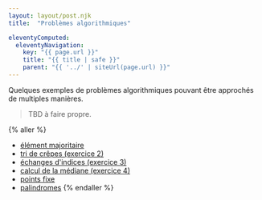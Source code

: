 ```yaml
---
layout: layout/post.njk 
title:  "Problèmes algorithmiques"

eleventyComputed:
  eleventyNavigation:
    key: "{{ page.url }}"
    title: "{{ title | safe }}"
    parent: "{{ '../' | siteUrl(page.url) }}"
---
```


Quelques exemples de problèmes algorithmiques pouvant être approchés de multiples manières.

> TBD à faire propre.

{% aller %}

- [élément majoritaire](/enseignements/MPCI/programmation-algorithmes/annales/2023-2024/ds-1/ds1_2023_2024.pdf)
- [tri de crêpes (exercice 2)](/enseignements/MPCI/programmation-algorithmes/annales/2021-2022/ds_1_2021_2022.pdf)
- [échanges d'indices (exercice 3)](/enseignements/MPCI/programmation-algorithmes/annales/2021-2022/ds_1_2021_2022.pdf)
- [calcul de la médiane (exercice 4)](/enseignements/MPCI/programmation-algorithmes/annales/2020-2021/mpci_et_2020_2021.pdf)
- [points fixe](/enseignements/MPCI/programmation-algorithmes/annales/2024-2025/dm-doublons/)
- [palindromes](/enseignements/MPCI/programmation-algorithmes/annales/2023-2024/palindromes/)
{% endaller %}
